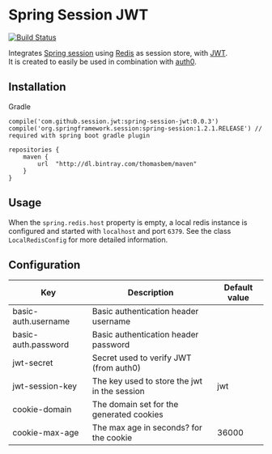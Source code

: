 # Spring Session JWT

[![Build Status](https://travis-ci.org/ThomasBem/spring-session-jwt.svg?branch=master)](https://travis-ci.org/ThomasBem/spring-session-jwt)

Integrates [Spring session](http://projects.spring.io/spring-session/) using [Redis](http://redis.io/) as session store, with [JWT](https://jwt.io/).  
It is created to easily be used in combination with [auth0](https://auth0.com/).

## Installation

Gradle
```
compile('com.github.session.jwt:spring-session-jwt:0.0.3')
compile('org.springframework.session:spring-session:1.2.1.RELEASE') // required with spring boot gradle plugin
```

```
repositories {
    maven {
        url  "http://dl.bintray.com/thomasbem/maven"
    }
}
```

## Usage

When the `spring.redis.host` property is empty, a local redis instance is configured and started with `localhost` and port `6379`.
See the class `LocalRedisConfig` for more detailed information.  

## Configuration

| Key | Description | Default value |
|-----|-------------|---------------|
| basic-auth.username | Basic authentication header username | |
| basic-auth.password | Basic authentication header password | |
| jwt-secret | Secret used to verify JWT (from auth0) | |
| jwt-session-key | The key used to store the jwt in the session | jwt |
| cookie-domain | The domain set for the generated cookies | |
| cookie-max-age | The max age in seconds? for the cookie | 36000 |
